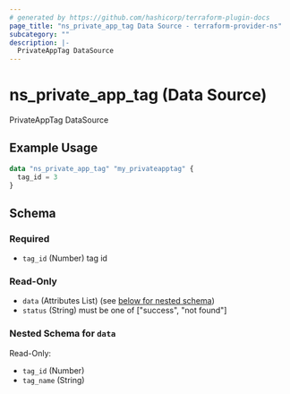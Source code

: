 ```yaml
---
# generated by https://github.com/hashicorp/terraform-plugin-docs
page_title: "ns_private_app_tag Data Source - terraform-provider-ns"
subcategory: ""
description: |-
  PrivateAppTag DataSource
---
```


# ns_private_app_tag (Data Source)

PrivateAppTag DataSource

## Example Usage

```terraform
data "ns_private_app_tag" "my_privateapptag" {
  tag_id = 3
}
```

<!-- schema generated by tfplugindocs -->
## Schema

### Required

- `tag_id` (Number) tag id

### Read-Only

- `data` (Attributes List) (see [below for nested schema](#nestedatt--data))
- `status` (String) must be one of ["success", "not found"]

<a id="nestedatt--data"></a>
### Nested Schema for `data`

Read-Only:

- `tag_id` (Number)
- `tag_name` (String)


